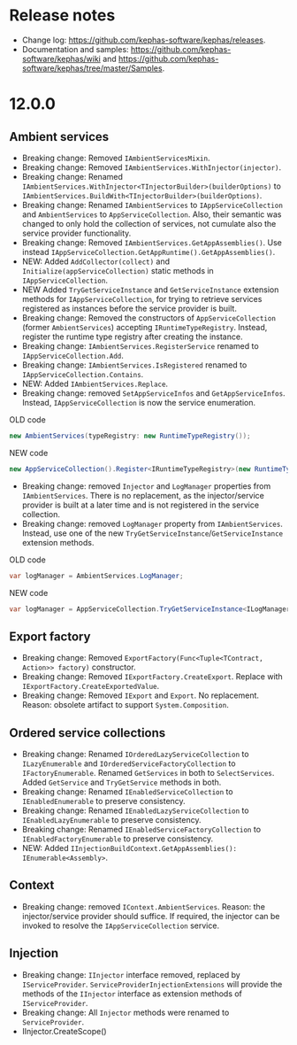 ﻿# Release notes

* Change log: https://github.com/kephas-software/kephas/releases.
* Documentation and samples: https://github.com/kephas-software/kephas/wiki and https://github.com/kephas-software/kephas/tree/master/Samples.

# 12.0.0

## Ambient services
* Breaking change: Removed `IAmbientServicesMixin`.
* Breaking change: Removed `IAmbientServices.WithInjector(injector)`.
* Breaking change: Renamed `IAmbientServices.WithInjector<TInjectorBuilder>(builderOptions)` to `IAmbientServices.BuildWith<TInjectorBuilder>(builderOptions)`.
* Breaking change: Renamed `IAmbientServices` to `IAppServiceCollection` and `AmbientServices` to `AppServiceCollection`.
Also, their semantic was changed to only hold the collection of services, not cumulate also the service provider functionality.
* Breaking change: Removed `IAmbientServices.GetAppAssemblies()`. Use instead `IAppServiceCollection.GetAppRuntime().GetAppAssemblies()`.
* NEW: Added `AddCollector(collect)` and `Initialize(appServiceCollection)` static methods in `IAppServiceCollection`.
* NEW Added `TryGetServiceInstance` and `GetServiceInstance` extension methods for `IAppServiceCollection`, for trying to retrieve services registered as instances before the service provider is built.
* Breaking change: Removed the constructors of `AppServiceCollection` (former `AmbientServices`) accepting `IRuntimeTypeRegistry`. Instead, register the runtime type registry after creating the instance.
* Breaking change: `IAmbientServices.RegisterService` renamed to `IAppServiceCollection.Add`.
* Breaking change: `IAmbientServices.IsRegistered` renamed to `IAppServiceCollection.Contains`.
* NEW: Added `IAmbientServices.Replace`.
* Breaking change: removed `SetAppServiceInfos` and `GetAppServiceInfos`. Instead, `IAppServiceCollection` is now the service enumeration.

OLD code
```csharp
new AmbientServices(typeRegistry: new RuntimeTypeRegistry());
```
NEW code
```csharp
new AppServiceCollection().Register<IRuntimeTypeRegistry>(new RuntimeTypeRegistry(), b => b.ExternallyOwned());
```

* Breaking change: removed `Injector` and `LogManager` properties from `IAmbientServices`. There is no replacement, as the injector/service provider is built at a later time and is not registered in the service collection.
* Breaking change: removed `LogManager` property from `IAmbientServices`. Instead, use one of the new `TryGetServiceInstance`/`GetServiceInstance` extension methods. 

OLD code
```csharp
var logManager = AmbientServices.LogManager;
```
NEW code
```csharp
var logManager = AppServiceCollection.TryGetServiceInstance<ILogManager>();
```

## Export factory
* Breaking change: Removed `ExportFactory(Func<Tuple<TContract, Action>> factory)` constructor.
* Breaking change: Removed `IExportFactory.CreateExport`. Replace with `IExportFactory.CreateExportedValue`.
* Breaking change: Removed `IExport` and `Export`. No replacement. Reason: obsolete artifact to support `System.Composition`.

## Ordered service collections
* Breaking change: Renamed `IOrderedLazyServiceCollection` to `ILazyEnumerable` and `IOrderedServiceFactoryCollection` to `IFactoryEnumerable`. Renamed `GetServices` in both to `SelectServices`. Added `GetService` and `TryGetService` methods in both.
* Breaking change: Renamed `IEnabledServiceCollection` to `IEnabledEnumerable` to preserve consistency.
* Breaking change: Renamed `IEnabledLazyServiceCollection` to `IEnabledLazyEnumerable` to preserve consistency.
* Breaking change: Renamed `IEnabledServiceFactoryCollection` to `IEnabledFactoryEnumerable` to preserve consistency.
* NEW: Added `IInjectionBuildContext.GetAppAssemblies(): IEnumerable<Assembly>`.

## Context
* Breaking change: removed `IContext.AmbientServices`. Reason: the injector/service provider should suffice. If required, the injector can be invoked to resolve the `IAppServiceCollection` service.

## Injection
* Breaking change: `IInjector` interface removed, replaced by `IServiceProvider`.
`ServiceProviderInjectionExtensions` will provide the methods of the `IInjector` interface as extension methods of `IServiceProvider`.
* Breaking change: All `Injector` methods were renamed to `ServiceProvider`.
* IInjector.CreateScope()